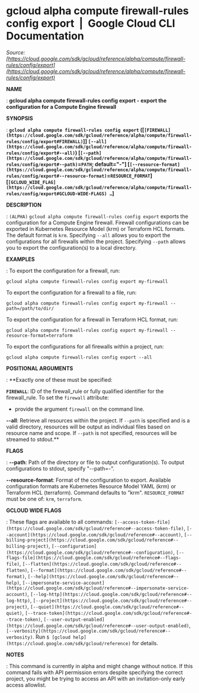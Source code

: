 # gcloud alpha compute firewall-rules config export  |  Google Cloud CLI Documentation

*Source: [https://cloud.google.com/sdk/gcloud/reference/alpha/compute/firewall-rules/config/export](https://cloud.google.com/sdk/gcloud/reference/alpha/compute/firewall-rules/config/export)*

**NAME**

: **gcloud alpha compute firewall-rules config export - export the configuration for a Compute Engine firewall**

**SYNOPSIS**

: **`gcloud alpha compute firewall-rules config export` ([`[FIREWALL](https://cloud.google.com/sdk/gcloud/reference/alpha/compute/firewall-rules/config/export#FIREWALL)`]] `[--all](https://cloud.google.com/sdk/gcloud/reference/alpha/compute/firewall-rules/config/export#--all)`) [`[--path](https://cloud.google.com/sdk/gcloud/reference/alpha/compute/firewall-rules/config/export#--path)`=`PATH`; default="-"] [`[--resource-format](https://cloud.google.com/sdk/gcloud/reference/alpha/compute/firewall-rules/config/export#--resource-format)`=`RESOURCE_FORMAT`] [`[GCLOUD_WIDE_FLAG](https://cloud.google.com/sdk/gcloud/reference/alpha/compute/firewall-rules/config/export#GCLOUD-WIDE-FLAGS) …`]**

**DESCRIPTION**

: `(ALPHA)` `gcloud alpha compute firewall-rules config
export` exports the configuration for a Compute Engine firewall.
Firewall configurations can be exported in Kubernetes Resource Model (krm) or
Terraform HCL formats. The default format is `krm`.
Specifying `--all` allows you to export the configurations for all
firewalls within the project.
Specifying `--path` allows you to export the configuration(s) to a
local directory.

**EXAMPLES**

: To export the configuration for a firewall, run:

```
gcloud alpha compute firewall-rules config export my-firewall
```

To export the configuration for a firewall to a file, run:

```
gcloud alpha compute firewall-rules config export my-firewall --path=/path/to/dir/
```

To export the configuration for a firewall in Terraform HCL format, run:

```
gcloud alpha compute firewall-rules config export my-firewall --resource-format=terraform
```

To export the configurations for all firewalls within a project, run:

```
gcloud alpha compute firewall-rules config export --all
```

**POSITIONAL ARGUMENTS**

: **Exactly one of these must be specified:

**`FIREWALL`**:
ID of the firewall_rule or fully qualified identifier for the firewall_rule.
To set the `firewall` attribute:

- provide the argument `firewall` on the command line.

**--all**:
Retrieve all resources within the project. If `--path` is specified
and is a valid directory, resources will be output as individual files based on
resource name and scope. If `--path` is not specified, resources will
be streamed to stdout.**

**FLAGS**

: **--path**:
Path of the directory or file to output configuration(s). To output
configurations to stdout, specify "--path=-".

**--resource-format**:
Format of the configuration to export. Available configuration formats are
Kubernetes Resource Model YAML (krm) or Terraform HCL (terraform). Command
defaults to "krm". `RESOURCE_FORMAT` must be one of:
`krm`, `terraform`.

**GCLOUD WIDE FLAGS**

: These flags are available to all commands: `[--access-token-file](https://cloud.google.com/sdk/gcloud/reference#--access-token-file)`,
`[--account](https://cloud.google.com/sdk/gcloud/reference#--account)`, `[--billing-project](https://cloud.google.com/sdk/gcloud/reference#--billing-project)`,
`[--configuration](https://cloud.google.com/sdk/gcloud/reference#--configuration)`,
`[--flags-file](https://cloud.google.com/sdk/gcloud/reference#--flags-file)`,
`[--flatten](https://cloud.google.com/sdk/gcloud/reference#--flatten)`, `[--format](https://cloud.google.com/sdk/gcloud/reference#--format)`, `[--help](https://cloud.google.com/sdk/gcloud/reference#--help)`, `[--impersonate-service-account](https://cloud.google.com/sdk/gcloud/reference#--impersonate-service-account)`,
`[--log-http](https://cloud.google.com/sdk/gcloud/reference#--log-http)`,
`[--project](https://cloud.google.com/sdk/gcloud/reference#--project)`, `[--quiet](https://cloud.google.com/sdk/gcloud/reference#--quiet)`, `[--trace-token](https://cloud.google.com/sdk/gcloud/reference#--trace-token)`, `[--user-output-enabled](https://cloud.google.com/sdk/gcloud/reference#--user-output-enabled)`,
`[--verbosity](https://cloud.google.com/sdk/gcloud/reference#--verbosity)`.
Run `$ [gcloud help](https://cloud.google.com/sdk/gcloud/reference)` for details.

**NOTES**

: This command is currently in alpha and might change without notice. If this
command fails with API permission errors despite specifying the correct project,
you might be trying to access an API with an invitation-only early access
allowlist.